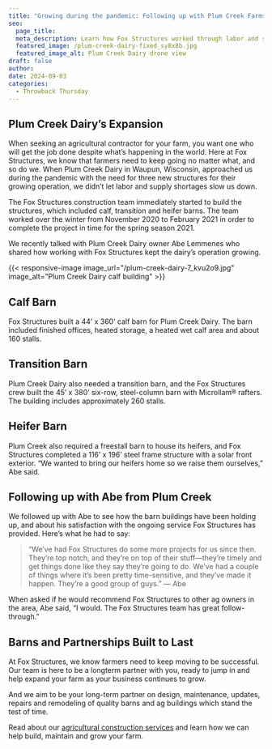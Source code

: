 ```yaml
---
title: "Growing during the pandemic: Following up with Plum Creek Farms"
seo:
  page_title: 
  meta_description: Learn how Fox Structures worked through labor and supply shortages to help Plum Creek with three new buildings during the pandemic.
  featured_image: /plum-creek-dairy-fixed_sy8x8b.jpg
  featured_image_alt: Plum Creek Dairy drone view
draft: false
author:
date: 2024-09-03
categories:
  - Throwback Thursday
---
```


## Plum Creek Dairy’s Expansion

When seeking an agricultural contractor for your farm, you want one who will get the job done despite what’s happening in the world. Here at Fox Structures, we know that farmers need to keep going no matter what, and so do we. When Plum Creek Dairy in Waupun, Wisconsin, approached us during the pandemic with the need for three new structures for their growing operation, we didn’t let labor and supply shortages slow us down.  

The Fox Structures construction team immediately started to build the structures, which included calf, transition and heifer barns. The team worked over the winter from November 2020 to February 2021 in order to complete the project in time for the spring season 2021. 

We recently talked with Plum Creek Dairy owner Abe Lemmenes who shared how working with Fox Structures kept the dairy’s operation growing.  

{{< responsive-image image_url="/plum-creek-dairy-7_kvu2o9.jpg" image_alt="Plum Creek Dairy calf building" >}}

## Calf Barn 

Fox Structures built a 44’ x 360’ calf barn for Plum Creek Dairy. The barn included finished offices, heated storage, a heated wet calf area and about 160 stalls. 

## Transition Barn 

Plum Creek Dairy also needed a transition barn, and the Fox Structures crew built the 45’ x 380’ six-row, steel-column barn with Microllam® rafters. The building includes approximately 260 stalls. 

## Heifer Barn 

Plum Creek also required a freestall barn to house its heifers, and Fox Structures completed a 116’ x 196’ steel frame structure with a solar front exterior. “We wanted to bring our heifers home so we raise them ourselves,” Abe said. 

## Following up with Abe from Plum Creek 

We followed up with Abe to see how the barn buildings have been holding up, and about his satisfaction with the ongoing service Fox Structures has provided. Here’s what he had to say: 

> “We’ve had Fox Structures do some more projects for us since then. They’re top notch, and they’re on top of their stuff—they’re timely and get things done like they say they’re going to do. We’ve had a couple of things where it’s been pretty time-sensitive, and they’ve made it happen. They’re a good group of guys.” — Abe 

When asked if he would recommend Fox Structures to other ag owners in the area, Abe said, “I would. The Fox Structures team has great follow-through.” 

## Barns and Partnerships Built to Last 

At Fox Structures, we know farmers need to keep moving to be successful. Our team is here to be a longterm partner with you, ready to jump in and help expand your farm as your business continues to grow.  

And we aim to be your long-term partner on design, maintenance, updates, repairs and remodeling of quality barns and ag buildings which stand the test of time. 

Read about our [agricultural construction services](/construction-services/agricultural/) and learn how we can help build, maintain and grow your farm. 